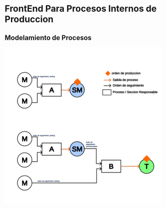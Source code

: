 # FrontEnd Para Procesos Internos de Produccion

## Modelamiento de Procesos

![Modelamiento Proceso](./process_modelling.svg)

